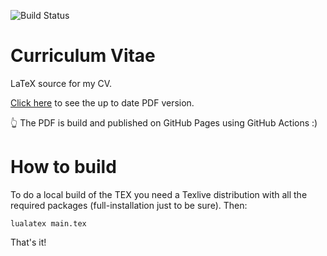 ![Build Status](https://github.com/gerardbosch/cv/actions/workflows/deploy-pdf.yml/badge.svg)

# Curriculum Vitae

LaTeX source for my CV.

[Click here](https://gerardbosch.github.io/cv) to see the up to date PDF version.

👆 The PDF is build and published on GitHub Pages using GitHub Actions :)

# How to build

To do a local build of the TEX you need a Texlive distribution with all the required packages (full-installation just
to be sure).
Then:

```
lualatex main.tex
```

That's it!
